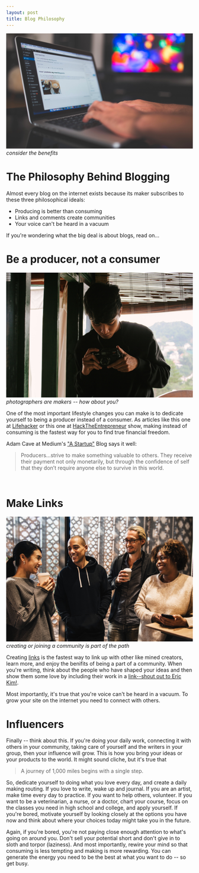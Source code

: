 ```yaml
---
layout: post
title: Blog Philosophy
---
```


![laptop header](/images/blog-philosophy1.jpg)
*consider the benefits*

# The Philosophy Behind Blogging
Almost every blog on the internet exists because its maker subscribes to these three philosophical ideals:
* Producing is better than consuming
* Links and comments create communities
* Your voice can't be heard in a vacuum

If you're wondering what the big deal is about blogs, read on...
<br>

# Be a producer, not a consumer

![maker](/images/maker.jpg)
*photographers are makers -- how about you?*

One of the most important lifestyle changes you can make is to dedicate yourself to being a producer instead of a consumer. As articles like this one at [Lifehacker](https://lifehacker.com/5887345/start-every-day-as-a-producer-not-a-consumer) or this one at [HackTheEntrepreneur](https://hacktheentrepreneur.com/consumer-to-producer/) show, making instead of consuming is the fastest way for you to find true financial freedom. 

Adam Cave at Medium's ["A Startup"](https://medium.com/swlh/consumer-vs-producer-a-change-in-mindset-that-will-change-your-life-11cf8092e3e6) Blog says it well:  

> Producers...strive to make something valuable to others. They receive their payment not only monetarily, but through the confidence of self that they don’t require anyone else to survive in this world.
<br>

# Make Links
![community](/images/community.jpg)
*creating or joining a community is part of the path*

Creating [links](https://en.wikipedia.org/wiki/Hyperlink) is the fastest way to link up with other like mined creators, learn more, and enjoy the benifits of being a part of a community. When you're writing, think about the people who have shaped your ideas and then show them some love by including their work in a [link--shout out to Eric Kim!](http://erickimphotography.com/blog/).

Most importantly, it's true that you're voice can't be heard in a vacuum. To grow your site on the internet you need to connect with others.

# Influencers 

Finally -- think about this. If you're doing your daily work, connecting it with others in your community, taking care of yourself and the writers in your group, then your influence will grow. This is how you bring your ideas or your products to the world. It might sound cliche, but it's true that
> A journey of 1,000 miles begins with a single step.

So, dedicate yourself to doing what you love every day, and create a daily making routing. If you love to write, wake up and journal. If you are an artist, make time every day to practice. If you want to help others, volunteer. If you want to be a veterinarian, a nurse, or a doctor, chart your course, focus on the classes you need in high school and college, and apply yourself. If you're bored, motivate yourself by looking closely at the options you have now and think about where your choices today might take you in the future. 

Again, if you're bored, you're not paying close enough attention to what's going on around you. Don't sell your potential short and don't give in to sloth and torpor (laziness). And most importantly, rewire your mind so that consuming is less tempting and making is more rewarding. You can generate the energy you need to be the best at what you want to do -- so get busy.
